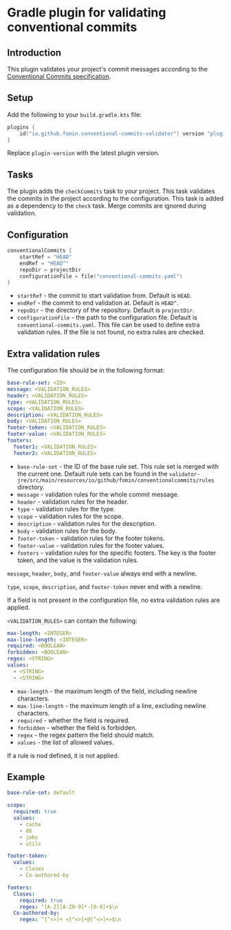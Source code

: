 # Gradle plugin for validating conventional commits

## Introduction

This plugin validates your project's commit messages according to
the [Conventional Commits specification](https://www.conventionalcommits.org/en/v1.0.0/).

## Setup

Add the following to your `build.gradle.kts` file:

```kotlin
plugins {
    id("io.github.fomin.conventional-commits-validator") version "plugin-version"
}
```

Replace `plugin-version` with the latest plugin version.

## Tasks

The plugin adds the `checkCommits` task to your project. This task validates the commits in the project according to the
configuration. This task is added as a dependency to the `check` task. Merge commits are ignored during validation.

## Configuration

```kotlin
conventionalCommits {
    startRef = "HEAD"
    endRef = "HEAD^"
    repoDir = projectDir
    configurationFile = file("conventional-commits.yaml")
}
```

- `startRef` - the commit to start validation from. Default is `HEAD`.
- `endRef` - the commit to end validation at. Default is `HEAD^`.
- `repoDir` - the directory of the repository. Default is `projectDir`.
- `configurationFile` - the path to the configuration file. Default is `conventional-commits.yaml`.
  This file can be used to define extra validation rules. If the file is not found, no extra rules are checked.

## Extra validation rules

The configuration file should be in the following format:

```yaml
base-rule-set: <ID>
message: <VALIDATION_RULES>
header: <VALIDATION_RULES>
type: <VALIDATION_RULES>
scope: <VALIDATION_RULES>
description: <VALIDATION_RULES>
body: <VALIDATION_RULES>
footer-token: <VALIDATION_RULES>
footer-value: <VALIDATION_RULES>
footers:
  footer1: <VALIDATION_RULES>
  footer2: <VALIDATION_RULES>
```

- `base-rule-set` - the ID of the base rule set. This rule set is merged with the current one. Default rule sets can be
  found in the `validator-jre/src/main/resources/io/github/fomin/conventionalcommits/rules` directory.
- `message` - validation rules for the whole commit message.
- `header` - validation rules for the header.
- `type` - validation rules for the type.
- `scope` - validation rules for the scope.
- `description` - validation rules for the description.
- `body` - validation rules for the body.
- `footer-token` - validation rules for the footer tokens.
- `footer-value` - validation rules for the footer values.
- `footers` - validation rules for the specific footers. The key is the footer token, and the value is the validation
  rules.

`message`, `header`, `body`, and `footer-value` always end with a newline.

`type`, `scope`, `description`, and `footer-token` never end with a newline.

If a field is not present in the configuration file, no extra validation rules are applied.

`<VALIDATION_RULES>` can contain the following:

```yaml
max-length: <INTEGER>
max-line-length: <INTEGER>
required: <BOOLEAN>
forbidden: <BOOLEAN>
regex: <STRING>
values:
  - <STRING>
  - <STRING>
```

- `max-length` - the maximum length of the field, including newline characters.
- `max-line-length` - the maximum length of a line, excluding newline characters.
- `required` - whether the field is required.
- `forbidden` - whether the field is forbidden.
- `regex` - the regex pattern the field should match.
- `values` - the list of allowed values.

If a rule is nod defined, it is not applied.

## Example

```yaml
base-rule-set: default

scope:
  required: true
  values:
    - cache
    - db
    - jobs
    - utils

footer-token:
  values:
    - Closes
    - Co-authored-by

footers:
  Closes:
    required: true
    regex: ^[A-Z][A-Z0-9]*-[0-9]+$\n
  Co-authored-by:
    regex: ^[^<>]+ <[^<>]+@[^<>]+>$\n
```
